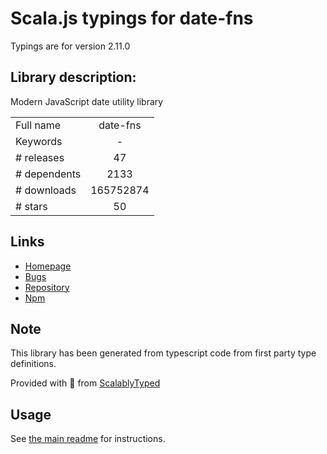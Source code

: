 
# Scala.js typings for date-fns

Typings are for version 2.11.0

## Library description:
Modern JavaScript date utility library

|                    |                 |
| ------------------ | :-------------: |
| Full name          | date-fns |
| Keywords           | - |
| # releases         | 47 |
| # dependents       | 2133 |
| # downloads        | 165752874 |
| # stars            | 50 |

## Links
- [Homepage](https://github.com/date-fns/date-fns#readme)
- [Bugs](https://github.com/date-fns/date-fns/issues)
- [Repository](https://github.com/date-fns/date-fns)
- [Npm](https://www.npmjs.com/package/date-fns)
    


## Note
This library has been generated from typescript code from first party type definitions.

Provided with :purple_heart: from [ScalablyTyped](https://github.com/oyvindberg/ScalablyTyped)

## Usage
See [the main readme](../../readme.md) for instructions.


